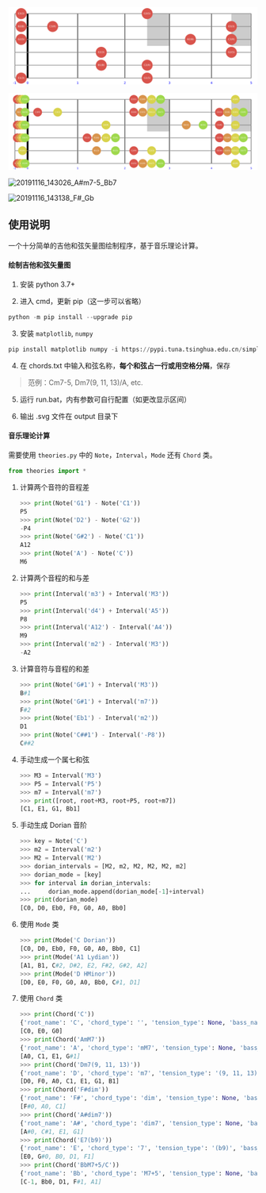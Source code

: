 ![20191116_142031_ConB](README.assets/20191116_142031_ConB.svg)

![20191116_142811_C(README.assets/20191116_142811_C(9)_G6_Am7(11)_Em7.svg)_G6_Am7(11)_Em7](output/20191116_142811_C(9)_G6_Am7(11)_Em7.svg)

![20191116_143026_A#m7-5_Bb7](README.assets/20191116_143026_A#m7-5_Bb7.svg)

![20191116_143138_F#_Gb](README.assets/20191116_143138_F#_Gb.svg)

## 使用说明

一个十分简单的吉他和弦矢量图绘制程序，基于音乐理论计算。

#### 绘制吉他和弦矢量图

1. 安装 python 3.7+

2. 进入 cmd，更新 pip（这一步可以省略）

  ```python
  python -m pip install --upgrade pip
  ```

3. 安装 `matplotlib`, `numpy`

  ```python
  pip install matplotlib numpy -i https://pypi.tuna.tsinghua.edu.cn/simple
  ```

4. 在 chords.txt 中输入和弦名称，**每个和弦占一行或用空格分隔**，保存

  > 范例：Cm7-5, Dm7(9, 11, 13)/A, etc.

5. 运行 run.bat，内有参数可自行配置（如更改显示区间）

6. 输出 .svg 文件在 output 目录下

#### 音乐理论计算

需要使用 `theories.py` 中的 `Note`，`Interval`，`Mode` 还有 `Chord` 类。

```python
from theories import *
```

1. 计算两个音符的音程差

   ```python
   >>> print(Note('G1') - Note('C1'))
   P5
   >>> print(Note('D2') - Note('G2'))
   -P4
   >>> print(Note('G#2') - Note('C1'))
   A12
   >>> print(Note('A') - Note('C'))
   M6
   ```

2. 计算两个音程的和与差

   ```python
   >>> print(Interval('m3') + Interval('M3'))
   P5
   >>> print(Interval('d4') + Interval('A5'))
   P8
   >>> print(Interval('A12') - Interval('A4'))
   M9
   >>> print(Interval('m2') - Interval('M3'))
   -A2
   ```

3. 计算音符与音程的和差

   ```python
   >>> print(Note('G#1') + Interval('M3'))
   B#1
   >>> print(Note('G#1') + Interval('m7'))
   F#2
   >>> print(Note('Eb1') - Interval('m2'))
   D1
   >>> print(Note('C##1') - Interval('-P8'))
   C##2
   ```

4. 手动生成一个属七和弦

   ```python
   >>> M3 = Interval('M3')
   >>> P5 = Interval('P5')
   >>> m7 = Interval('m7')
   >>> print([root, root+M3, root+P5, root+m7])
   [C1, E1, G1, Bb1]
   ```

5. 手动生成 Dorian 音阶

   ```python
   >>> key = Note('C')
   >>> m2 = Interval('m2')
   >>> M2 = Interval('M2')
   >>> dorian_intervals = [M2, m2, M2, M2, M2, m2]
   >>> dorian_mode = [key]
   >>> for interval in dorian_intervals:
   ...     dorian_mode.append(dorian_mode[-1]+interval)
   >>> print(dorian_mode)
   [C0, D0, Eb0, F0, G0, A0, Bb0]
   ```

6. 使用 `Mode` 类

   ```python
   >>> print(Mode('C Dorian'))
   [C0, D0, Eb0, F0, G0, A0, Bb0, C1]
   >>> print(Mode('A1 Lydian'))
   [A1, B1, C#2, D#2, E2, F#2, G#2, A2]
   >>> print(Mode('D HMinor'))
   [D0, E0, F0, G0, A0, Bb0, C#1, D1]
   ```

7. 使用 `Chord` 类

   ```python
   >>> print(Chord('C'))
   {'root_name': 'C', 'chord_type': '', 'tension_type': None, 'bass_name': None}
   [C0, E0, G0]
   >>> print(Chord('AmM7'))
   {'root_name': 'A', 'chord_type': 'mM7', 'tension_type': None, 'bass_name': None}
   [A0, C1, E1, G#1]
   >>> print(Chord('Dm7(9, 11, 13)'))
   {'root_name': 'D', 'chord_type': 'm7', 'tension_type': '(9, 11, 13)', 'bass_name': None}
   [D0, F0, A0, C1, E1, G1, B1]
   >>> print(Chord('F#dim'))
   {'root_name': 'F#', 'chord_type': 'dim', 'tension_type': None, 'bass_name': None}
   [F#0, A0, C1]
   >>> print(Chord('A#dim7'))
   {'root_name': 'A#', 'chord_type': 'dim7', 'tension_type': None, 'bass_name': None}
   [A#0, C#1, E1, G1]
   >>> print(Chord('E7(b9)'))
   {'root_name': 'E', 'chord_type': '7', 'tension_type': '(b9)', 'bass_name': None}
   [E0, G#0, B0, D1, F1]
   >>> print(Chord('BbM7+5/C'))
   {'root_name': 'Bb', 'chord_type': 'M7+5', 'tension_type': None, 'bass_name': 'C'}
   [C-1, Bb0, D1, F#1, A1]
   ```

   

